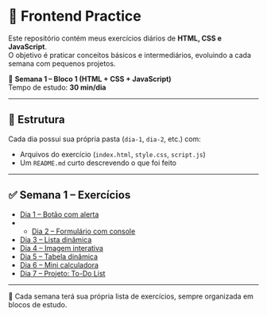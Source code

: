 # 🚀 Frontend Practice

Este repositório contém meus exercícios diários de **HTML, CSS e JavaScript**.  
O objetivo é praticar conceitos básicos e intermediários, evoluindo a cada semana com pequenos projetos.

📅 **Semana 1 – Bloco 1 (HTML + CSS + JavaScript)**  
Tempo de estudo: **30 min/dia**

---

## 📂 Estrutura

Cada dia possui sua própria pasta (`dia-1`, `dia-2`, etc.) com:

- Arquivos do exercício (`index.html`, `style.css`, `script.js`)
- Um `README.md` curto descrevendo o que foi feito

---

## ✅ Semana 1 – Exercícios

- [Dia 1 – Botão com alerta](./frontend-practice/semana-1/dia-1/README.md)
- - [Dia 2 – Formulário com console](./frontend-practice/semana-1/dia-2/README.md)
- [Dia 3 – Lista dinâmica](./dia-3/README.md)
- [Dia 4 – Imagem interativa](./dia-4/README.md)
- [Dia 5 – Tabela dinâmica](./dia-5/README.md)
- [Dia 6 – Mini calculadora](./dia-6/README.md)
- [Dia 7 – Projeto: To-Do List](./dia-7/README.md)

---

📌 Cada semana terá sua própria lista de exercícios, sempre organizada em blocos de estudo.
